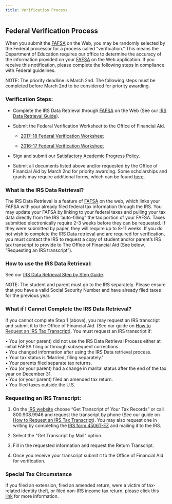 ```yaml
---
title: Verification Process
---
```


## Federal Verification Process

When you submit the [FAFSA](http://www.fafsa.ed.gov/) on the Web, you may be randomly selected by the Federal processor for a process called “verification.” This means the Department of Education requires our office to determine the accuracy of the information provided on your [FAFSA](http://www.fafsa.ed.gov/) on the Web application. If you receive this notification, please complete the following steps in compliance with Federal guidelines.

NOTE: The priority deadline is March 2nd. The following steps must be completed before March 2nd to be considered for priority awarding.

### Verification Steps:

* Complete the IRS Data Retrieval through [FAFSA](http://www.fafsa.ed.gov/) on the Web (See our [IRS Data Retrieval Guide](http://www.masters.edu/media/867479/fafsa-irs-data-retrieval-rev.pdf "FAFSA IRS Data Retrieval rev.pdf")).

* Submit the Federal Verification Worksheet to the Office of Financial Aid.

  * [2017-18 Federal Verification Worksheet](http://www.masters.edu/media/868376/forms-mi-fvw-2017-18.pdf "Forms- MI- FVW 2017-18.pdf")

  * [2016-17 Federal Verification Worksheet](http://www.masters.edu/media/868149/16-17-federal-verification-worksheet.pdf "16-17 Federal Verification Worksheet.pdf")

* Sign and submit our [Satisfactory Academic Progress Policy](http://www.masters.edu/media/868183/undergrad-satisfactory-academic-progress-policy.pdf "Undergrad - Satisfactory Academic Progress Policy.pdf").

* Submit all documents listed above and/or requested by the Office of Financial Aid by March 2nd for priority awarding. Some scholarships and grants may require additional forms, which can be found [here](http://www.masters.edu/undergrad/financial-aid/generalundergraduateprogram/newandtransfer.aspx).

### What is the IRS Data Retrieval?

The IRS Data Retrieval is a feature of [FAFSA](http://www.fafsa.ed.gov/) on the web, which links your FAFSA with your already filed federal tax information through the IRS. You may update your FAFSA by linking to your federal taxes and pulling your tax data directly from the IRS ‘auto-filling” the tax portion of your FAFSA. Taxes submitted electronically require 2-3 weeks before they can be requested. If they were submitted by paper, they will require up to 8-11 weeks. If you do not wish to complete the IRS Data retrieval and are required for verification, you must contact the IRS to request a copy of student and/or parent’s IRS tax transcript to provide to The Office of Financial Aid (See below, “Requesting an IRS transcript”).

### How to use the IRS Data Retrieval:

See our [IRS Data Retrieval Step by Step Guide](http://www.masters.edu/media/868615/info-verification-fafsa-irs-data-retrieval.pdf "Info- Verification- FAFSA IRS Data Retrieval.pdf").

NOTE: The student and parent must go to the IRS separately. Please ensure that you have a valid Social Security Number and have already filed taxes for the previous year.

### What if I Cannot Complete the IRS Data Retrieval?

If you cannot complete Step 1 (above), you may request an IRS transcript and submit it to the Office of Financial Aid. (See our guide on [How to Request an IRS Tax Transcript)](http://www.masters.edu/media/868798/info-verification-irs-transcript-request-rev.pdf "Info- Verification- IRS Transcript Request rev.pdf"). You must request an IRS transcript if:

• You (or your parent) did not use the IRS Data Retrieval Process either at initial FAFSA filing or through subsequent corrections.\
• You changed information after using the IRS Data retrieval process.\
• Your tax status is ‘Married, filing separately.’\
• Your parents filed separate tax returns.\
• You (or your parent) had a change in marital status after the end of the tax year on December 31.\
• You (or your parent) filed an amended tax return.\
• You filed taxes outside the U.S.

### Requesting an IRS Transcript:

1. On the [IRS website](http://www.irs.gov/) choose “Get Transcript of Your Tax Records” or call 800.908.9946 and request the transcript by phone (See our guide on [How to Request an IRS Tax Transcript](http://www.masters.edu/media/868798/info-verification-irs-transcript-request-rev.pdf "Info- Verification- IRS Transcript Request rev.pdf")). You may also request one in writing by completing the [IRS form 4506T-EZ](https://www.irs.gov/uac/About-Form-4506T) and mailing it to the IRS.

2. Select the "Get Transcript by Mail" option.

3. Fill in the requested information and request the Return Transcript.

4. Once you receive your transcript submit it to the Office of Financial Aid for verification.

### Special Tax Circumstance

If you filed an extension, filed an amended return, were a victim of tax-related identity theft, or filed non-IRS income tax return, please click this [link](http://www.masters.edu/media/868481/info-verificaiton-special-tax-circumstances-instructions.pdf "Info- Verificaiton- Special Tax Circumstances Instructions.pdf") for more information.